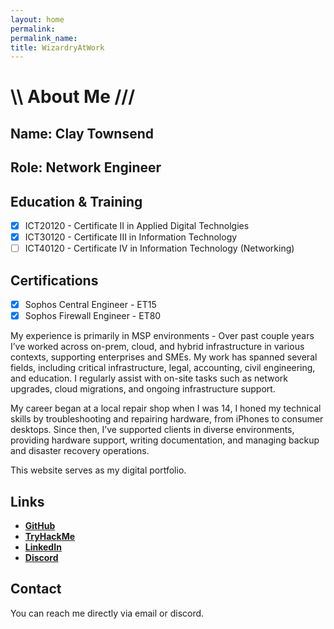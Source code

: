 ```yaml
---
layout: home
permalink: 
permalink_name:
title: WizardryAtWork
---
```

# \\\ About Me ///
## Name: Clay Townsend
## Role: Network Engineer

## Education & Training
- [X] ICT20120 - Certificate II in Applied Digital Technolgies
- [X] ICT30120 - Certificate III in Information Technology
- [ ] ICT40120 - Certificate IV in Information Technology (Networking)
  
## Certifications
- [X] Sophos Central Engineer - ET15
- [X] Sophos Firewall Engineer - ET80

My experience is primarily in MSP environments - Over past couple years I’ve worked across on-prem, cloud, and hybrid infrastructure in various contexts, supporting enterprises and SMEs. My work has spanned several fields, including critical infrastructure, legal, accounting, civil engineering, and education. I regularly assist with on-site tasks such as network upgrades, cloud migrations, and ongoing infrastructure support.

My career began at a local repair shop when I was 14, I honed my technical skills by troubleshooting and repairing hardware, from iPhones to consumer desktops. Since then, I’ve supported clients in diverse environments, providing hardware support, writing documentation, and managing backup and disaster recovery operations.

This website serves as my digital portfolio. 

## Links

- **[GitHub]( https://github.com/yokoszn)**
- **[TryHackMe](https://tryhackme.com/r/p/yokoszn)**
- **[LinkedIn](https://au.linkedin.com/in/clay-townsend-755177277)**
- **[Discord](https://discord.gg/nDyWQzNwmC)**

## Contact

You can reach me directly via email or discord. 
